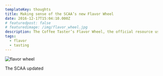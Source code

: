 ```yaml
---
templateKey: thoughts
title: Making sense of the SCAA’s new Flavor Wheel
date: 2016-12-17T15:04:10.000Z
# featuredpost: false
# featuredimage: /img/flavor_wheel.jpg
description: The Coffee Taster’s Flavor Wheel, the official resource used by coffee tasters, has been revised for the first time this year.
tags:
  - flavor
  - tasting
---
```


![flavor wheel](/img/flavor_wheel.jpg)

The SCAA updated
